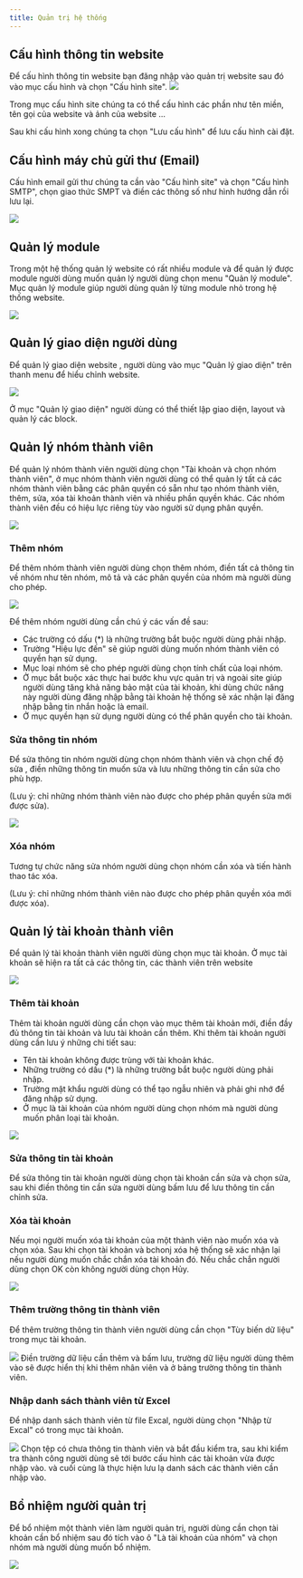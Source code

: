 ```yaml
---
title: Quản trị hệ thống
---
```


## Cấu hình thông tin website
Để cấu hình thông tin website bạn đăng nhập vào quản trị website sau đó vào mục cấu hình và chọn "Cấu hình site". 
![](images/system/cau_hinh_site.png)

Trong mục cấu hình site chúng ta có thể cấu hình các phần như tên miền, tên gọi của website và ảnh của website ... 

Sau khi cấu hình xong chúng ta chọn "Lưu cấu hình" để lưu cấu hình cài đặt.

## Cấu hình máy chủ gửi thư (Email)

Cấu hình email gửi thư chúng ta cần vào "Cấu hình site" và chọn "Cấu hình SMTP", chọn giao thức SMPT và điền các thông số như hình hướng dẫn rồi lưu lại.

![](images/system/cau_hinh_email.png)

## Quản lý module
Trong một hệ thống quản lý website có rất nhiều module và để quản lý được module người dùng muốn quản lý người dùng chọn menu "Quản lý module". Mục quản lý module giúp người dùng quản lý từng module nhỏ trong hệ thống website.

![](images/system/quan_ly_module.png)

## Quản lý giao diện người dùng

Để quản lý giao diện website , người dùng vào mục "Quản lý giao diện" trên thanh menu để hiểu chỉnh website.

![](images/system/quan_ly_giao_dien.png)

Ở mục "Quản lý giao diện" người dùng có thể thiết lập giao diện, layout và quản lý các block.

## Quản lý nhóm thành viên

Để quản lý nhóm thành viên người dùng chọn "Tài khoản và chọn nhóm thành viên", ở mục nhóm thành viên người dùng có thể quản lý tất cả các nhóm thành viên bằng các phân quyền có sẵn như tạo nhóm thành viên, thêm, sửa, xóa tài khoản thành viên và nhiều phần quyền khác. Các nhóm thành viên đều có hiệu lực riêng tùy vào người sử dụng phân quyền.

![](images/system/nhom_thanh_vien.png) 


### Thêm nhóm

Để thêm nhóm thành viên người dùng chọn thêm nhóm, điền tất cả thông tin về nhóm như tên nhóm, mô tả và các phân quyền của nhóm mà người dùng cho phép.

![](images/system/them_nhom_thanh_vien.png)

Để thêm nhóm người dùng cần chú ý các vấn đề sau:
* Các trường có dấu (*) là những trường bắt buộc người dùng phải nhập.
* Trường "Hiệu lực đến" sẽ giúp người dùng muốn nhóm thành viên có quyền hạn sử dụng.
* Mục loại nhóm sẽ cho phép người dùng chọn tính chất của loại nhóm.
* Ở mục bắt buộc xác thực hai bước khu vực quản trị và ngoài site giúp người dùng tăng khả năng bảo mật của tài khoản, khi dùng chức năng này người dùng đăng nhập bằng tài khoản hệ thống sẽ xác nhận lại đăng nhập bằng tin nhắn hoặc là email. 
* Ở mục quyền hạn sử dụng người dùng có thể phân quyền cho tài khoản.

### Sửa thông tin nhóm

Để sửa thông tin nhóm người dùng chọn nhóm thành viên và chọn chế độ sửa , điền những thông tin muốn sửa và lưu những thông tin cần sửa cho phù hợp.

(Lưu ý: chỉ những nhóm thành viên nào được cho phép phân quyền sửa mới được sửa).

![](images/system/sua_nhom.png)

### Xóa nhóm
Tương tự chức năng sửa nhóm người dùng chọn nhóm cần xóa và tiến hành thao tác xóa.

(Lưu ý: chỉ những nhóm thành viên nào được cho phép phân quyền xóa mới được xóa).


## Quản lý tài khoản thành viên

Để quản lý tài khoản thành viên người dùng chọn mục tài khoản. Ở mục tài khoản sẽ hiện ra tất cả các thông tin, các thành viên trên website

![](images/system/tai_khoan.png)

### Thêm tài khoản

Thêm tài khoản người dùng cần chọn vào mục thêm tài khoản mới, điền đầy đủ thông tin tài khoản và lưu tài khoản cần thêm. Khi thêm tài khoản người dùng cần lưu ý những chi tiết sau:

* Tên tài khoản không được trùng với tài khoản khác.
* Những trường có dấu (*) là những trường bắt buộc người dùng phải nhập.
* Trường mật khẩu người dùng có thể tạo ngẫu nhiên và phải ghi nhớ để đăng nhập sử dụng.
* Ở mục là tài khoản của nhóm người dùng chọn nhóm mà người dùng muốn phân loại tài khoản.

![](images/system/them_tai_khoan.png)

### Sửa thông tin tài khoản

Để sửa thông tin tài khoản người dùng chọn tài khoản cần sửa và chọn sửa, sau khi điền thông tin cần sửa người dùng bấm lưu để lưu thông tin cần chỉnh sửa.

### Xóa tài khoản

Nếu mọi người muốn xóa tài khoản của một thành viên nào muốn xóa và chọn xóa.
Sau khi chọn tài khoản và bchonj xóa hệ thống sẽ xác nhận lại nếu người dùng muốn chắc chắn xóa tài khoản đó. Nếu chắc chắn người dùng chọn OK còn không người dùng chọn Hủy.

![](images/system/xac_nhan_xoa_tai_khoan.png)

### Thêm trường thông tin thành viên

Để thêm trường thông tin thành viên người dùng cần chọn "Tùy biến dữ liệu" trong mục tài khoản.

![](images/system/them_truong_du_lieu.png)
Điền trường dữ liệu cần thêm và bấm lưu, trường dữ liệu người dùng thêm vào sẽ được hiển thị khi thêm nhân viên và ở bảng trường thông tin thành viên.

### Nhập danh sách thành viên từ Excel

Để nhập danh sách thành viên từ file Excal, người dùng chọn "Nhập từ Excal" có trong mục tài khoản.

![](images/system/nhap_file_excel.png)
Chọn tệp có chưa thông tin thành viên và bắt đầu kiểm tra, sau khi kiểm tra thành công người dùng sẽ tới bước cấu hình các tài khoản vừa được nhập vào. và cuối cùng là thực hiện lưu lạ danh sách các thành viên cần nhập vào.
## Bổ nhiệm người quản trị

Để bổ nhiệm một thành viên làm người quản trị, người dùng cần chọn tài khoản cần bổ nhiệm sau đó tích vào ô "Là tài khoản của nhóm" và chọn nhóm mà người dùng muốn bổ nhiệm.

![](images/system/bo_nhiem.png)